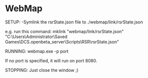 # WebMap

SETUP:
-Symlink the rsrState.json file to ./webmap/link/rsrState.json

e.g. run this command: mklink "webmap/link/rsrState.json" "C:\Users\Administrator\Saved Games\DCS.openbeta_server\Scripts\RSR\rsrState.json"

RUNNING:
webmap.exe -p port

If no port is specified, it will run on port 8080.

STOPPING:
Just close the window ;)
